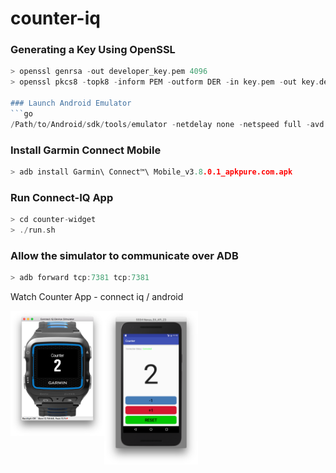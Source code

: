 # counter-iq

### Generating a Key Using OpenSSL

```go
> openssl genrsa -out developer_key.pem 4096
> openssl pkcs8 -topk8 -inform PEM -outform DER -in key.pem -out key.der -nocrypt```

### Launch Android Emulator
```go
/Path/to/Android/sdk/tools/emulator -netdelay none -netspeed full -avd Nexus_5X_API_23  
```

### Install Garmin Connect Mobile
```go
> adb install Garmin\ Connect™\ Mobile_v3.8.0.1_apkpure.com.apk
```

### Run Connect-IQ App
```go
> cd counter-widget
> ./run.sh
```

###  Allow the simulator to communicate over ADB
```go
> adb forward tcp:7381 tcp:7381
```

Watch Counter App - connect iq / android


<p>
  <img src="/doc/counter-widget.png" align="left" height="200" width="150">
  <img src="/doc/counter-android.png" align="left" width="150">
</p>
